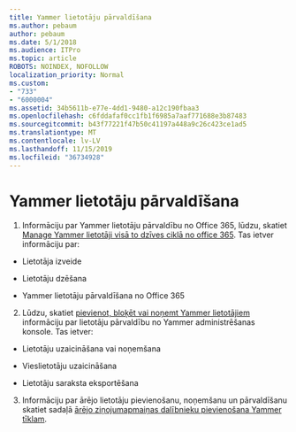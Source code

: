 ```yaml
---
title: Yammer lietotāju pārvaldīšana
ms.author: pebaum
author: pebaum
ms.date: 5/1/2018
ms.audience: ITPro
ms.topic: article
ROBOTS: NOINDEX, NOFOLLOW
localization_priority: Normal
ms.custom:
- "733"
- "6000004"
ms.assetid: 34b5611b-e77e-4dd1-9480-a12c190fbaa3
ms.openlocfilehash: c6fddafaf0cc1fb1f6985a7aaf771688e3b87483
ms.sourcegitcommit: b43f77221f47b50c41197a448a9c26c423ce1ad5
ms.translationtype: MT
ms.contentlocale: lv-LV
ms.lasthandoff: 11/15/2019
ms.locfileid: "36734928"
---
```

# <a name="managing-yammer-users"></a>Yammer lietotāju pārvaldīšana

1. Informāciju par Yammer lietotāju pārvaldību no Office 365, lūdzu, skatiet [Manage Yammer lietotāji visā to dzīves ciklā no office 365](https://docs.microsoft.com/yammer/manage-yammer-users/manage-users-across-their-lifecycle). Tas ietver informāciju par:

  - Lietotāja izveide

  - Lietotāju dzēšana

  - Yammer lietotāju pārvaldīšana no Office 365

2. Lūdzu, skatiet [pievienot, bloķēt vai noņemt Yammer lietotājiem](http://alchemyportal.azurewebsites.net/Rule/ManageYammer%20users%20across%20their%20lifecycle%20from%20Office%20365) informāciju par lietotāju pārvaldību no Yammer administrēšanas konsole. Tas ietver:

  - Lietotāju uzaicināšana vai noņemšana

  - Vieslietotāju uzaicināšana

  - Lietotāju saraksta eksportēšana

3. Informāciju par ārējo lietotāju pievienošanu, noņemšanu un pārvaldīšanu skatiet sadaļā [ārējo ziņojumapmaiņas dalībnieku pievienošana Yammer tīklam](https://docs.microsoft.com/yammer/work-with-external-users/add-external-participants).
